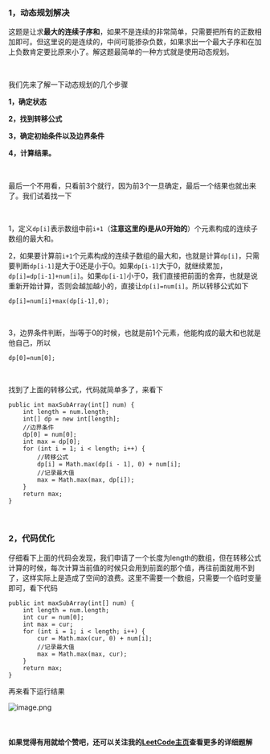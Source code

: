 
### 1，动态规划解决

这题是让求**最大的连续子序和**，如果不是连续的非常简单，只需要把所有的正数相加即可。但这里说的是连续的，中间可能掺杂负数，如果求出一个最大子序和在加上负数肯定要比原来小了。解这题最简单的一种方式就是使用动态规划。

<br>

我们先来了解一下动态规划的几个步骤

**1，确定状态**

**2，找到转移公式**

**3，确定初始条件以及边界条件**

**4，计算结果。**

<br>

最后一个不用看，只看前3个就行，因为前3个一旦确定，最后一个结果也就出来了。我们试着找一下

<br>

1，定义```dp[i]```表示数组中前```i+1```（**注意这里的i是从0开始的**）个元素构成的连续子数组的最大和。
<br>


2，如果要计算前```i+1```个元素构成的连续子数组的最大和，也就是计算```dp[i]```，只需要判断```dp[i-1]```是大于0还是小于0。如果```dp[i-1]```大于0，就继续累加，```dp[i]=dp[i-1]+num[i]```。如果```dp[i-1]```小于0，我们直接把前面的舍弃，也就是说重新开始计算，否则会越加越小的，直接让```dp[i]=num[i]```。所以转移公式如下

```dp[i]=num[i]+max(dp[i-1],0);```

<br>

3，边界条件判断，当i等于0的时候，也就是前1个元素，他能构成的最大和也就是他自己，所以

```dp[0]=num[0];```

<br>

找到了上面的转移公式，代码就简单多了，来看下

```
public int maxSubArray(int[] num) {
    int length = num.length;
    int[] dp = new int[length];
    //边界条件
    dp[0] = num[0];
    int max = dp[0];
    for (int i = 1; i < length; i++) {
        //转移公式
        dp[i] = Math.max(dp[i - 1], 0) + num[i];
        //记录最大值
        max = Math.max(max, dp[i]);
    }
    return max;
}
```


<br>

### 2，代码优化

仔细看下上面的代码会发现，我们申请了一个长度为length的数组，但在转移公式计算的时候，每次计算当前值的时候只会用到前面的那个值，再往前面就用不到了，这样实际上是造成了空间的浪费。这里不需要一个数组，只需要一个临时变量即可，看下代码

```
public int maxSubArray(int[] num) {
    int length = num.length;
    int cur = num[0];
    int max = cur;
    for (int i = 1; i < length; i++) {
        cur = Math.max(cur, 0) + num[i];
        //记录最大值
        max = Math.max(max, cur);
    }
    return max;
}
```

再来看下运行结果

![image.png](https://pic.leetcode-cn.com/1610416678-jFPlJD-image.png)



<br>

#### 如果觉得有用就给个赞吧，还可以关注我的[LeetCode主页](https://leetcode-cn.com/u/sdwwld/)查看更多的详细题解












